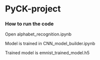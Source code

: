 # PyCK-project

### How to run the code

Open alphabet_recognition.ipynb

Model is trained in CNN_model_builder.ipynb

Trained model is emnist_trained_model.h5


